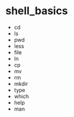 # shell_basics

- cd
- ls
- pwd
- less
- file
- ln
- cp
- mv
- rm
- mkdir
- type
- which
- help
- man
